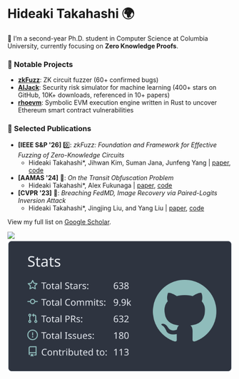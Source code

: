 # Hideaki Takahashi 🌍

👋 I’m a second-year Ph.D. student in Computer Science at Columbia University, currently focusing on **Zero Knowledge Proofs**.

### 🚀 Notable Projects
- **[zkFuzz](https://github.com/Koukyosyumei/zkFuzz)**: ZK circuit fuzzer (60+ confirmed bugs)
- **[AIJack](https://github.com/Koukyosyumei/AIJack)**: Security risk simulator for machine learning (400+ stars on GitHub, 10K+ downloads, referenced in 10+ papers)
- **[rhoevm](https://github.com/Koukyosyumei/rhoevm)**: Symbolic EVM execution engine written in Rust to uncover Ethereum smart contract vulnerabilities

### 📄 Selected Publications  
- **[IEEE S&P '26]** 0️⃣: *zkFuzz: Foundation and Framework for Effective Fuzzing of Zero-Knowledge Circuits*
  - Hideaki Takahashi*, Jihwan Kim, Suman Jana, Junfeng Yang | [paper](https://arxiv.org/pdf/2504.11961), [code](https://github.com/Koukyosyumei/zkFuzz)
- **[AAMAS '24]** 🚗: *On the Transit Obfuscation Problem*
  - Hideaki Takahashi*, Alex Fukunaga | [paper](https://arxiv.org/pdf/2402.07420), [code](https://github.com/Koukyosyumei/TOP)
- **[CVPR '23]** 🎥: *Breaching FedMD, Image Recovery via Paired-Logits Inversion Attack*
  - Hideaki Takahashi*, Jingjing Liu, and Yang Liu | [paper](https://openaccess.thecvf.com/content/CVPR2023/papers/Takahashi_Breaching_FedMD_Image_Recovery_via_Paired-Logits_Inversion_Attack_CVPR_2023_paper.pdf), [code](https://github.com/FLAIR-THU/PairedLogitsInversion)

View my full list on [Google Scholar](https://scholar.google.com/citations?user=RA3z3UEAAAAJ).

<img src="http://github-profile-summary-cards.vercel.app/api/cards/repos-per-language?username=Koukyosyumei&theme=nord_dark"> <img src="https://raw.githubusercontent.com/Koukyosyumei/Koukyosyumei/main/profile-summary-card-output/nord_dark/3-stats.svg">




